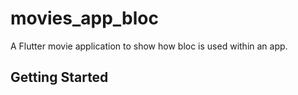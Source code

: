 # movies_app_bloc

A Flutter movie application to show how bloc is used within an app.

## Getting Started

